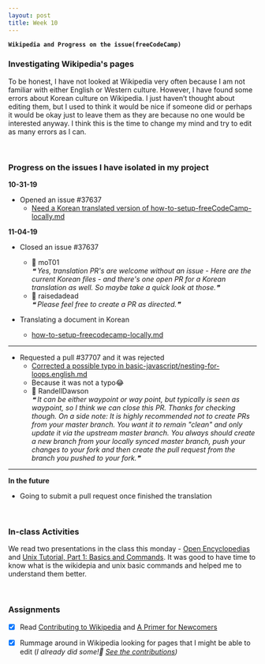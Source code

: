 ```yaml
---
layout: post
title: Week 10
---
```


**`Wikipedia and Progress on the issue(freeCodeCamp)`**

### Investigating Wikipedia's pages
To be honest, I have not looked at Wikipedia very often because I am not familiar with either English or Western culture. However, I have found some errors about Korean culture on Wikipedia. I just haven’t thought about editing them, but I used to think it would be nice if someone did or perhaps it would be okay just to leave them as they are because no one would be interested anyway. I think this is the time to change my mind and try to edit as many errors as I can.

&nbsp;
&nbsp;

### Progress on the issues I have isolated in my project

**10-31-19**  
- Opened an issue #37637
  - [Need a Korean translated version of how-to-setup-freeCodeCamp-locally.md](https://github.com/freeCodeCamp/freeCodeCamp/issues/37637)

**11-04-19** 
- Closed an issue #37637
  - 💬 moT01  
  _❝ Yes, translation PR's are welcome without an issue - Here are the current Korean files - and there's one open PR for a Korean translation as well. So maybe take a quick look at those.❞_  
  - 💬 raisedadead  
  _❝ Please feel free to create a PR as directed.❞_
  
- Translating a document in Korean 
  - [how-to-setup-freecodecamp-locally.md](https://github.com/nancydocode/freeCodeCamp/blob/master/docs/i18n-languages/korean/how-to-setup-freecodecamp-locally.md)

--- 
- Requested a pull #37707 and it was rejected
  - [Corrected a possible typo in basic-javascript/nesting-for-loops.english.md](https://github.com/freeCodeCamp/freeCodeCamp/pull/37707)
  - Because it was not a typo😂
  - 💬 RandellDawson   
  _❝ It can be either waypoint or way point, but typically is seen as waypoint, so I think we can close this PR. Thanks for checking though. 
  On a side note: It is highly recommended not to create PRs from your master branch. You want it to remain "clean" and only update it via the upstream master branch. You always should create a new branch from your locally synced master branch, push your changes to your fork and then create the pull request from the branch you pushed to your fork.❞_  
---

**In the future**
- Going to submit a pull request once finished the translation

&nbsp;
&nbsp;

### In-class Activities
We read two presentations in the class this monday - [Open Encyclopedias](http://www.compsci.hunter.cuny.edu/~sweiss/course_materials/csci395.86/slides/wikipedia.html#1) and [Unix Tutorial, Part 1: Basics and Commands](http://www.compsci.hunter.cuny.edu/~sweiss/course_materials/csci395.86/slides/bash_tutorial_01.html#1). It was good to have time to know what is the wikidepia and unix basic commands and helped me to understand them better.

&nbsp;
&nbsp;

### Assignments
- [x] Read [Contributing to Wikipedia](https://en.wikipedia.org/wiki/Wikipedia:Contributing_to_Wikipedia#Getting_started) and [A Primer for Newcomers](https://en.wikipedia.org/wiki/Wikipedia:A_primer_for_newcomers)  
- [x] Rummage around in Wikipedia looking for pages that I might be able to edit (_I already did some!🎉 [See the contributions](https://en.wikipedia.org/wiki/Special:Contributions/Nancydocode))_

